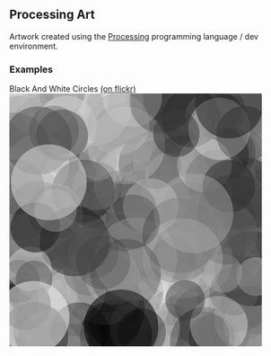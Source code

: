 ## Processing Art
Artwork created using the [Processing](https://processing.org/) programming language / dev environment. 

### Examples
Black And White Circles [(on flickr)](https://www.flickr.com/photos/ericdorsey/sets/72157646881900294/)
![Black And White Circles](bwCircles/images/bwCircle_1_small.png)
